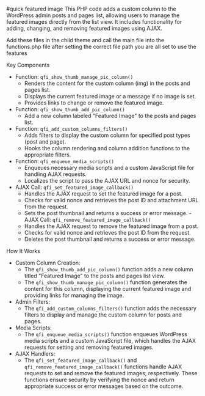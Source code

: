 #quick featured image
This PHP code adds a custom column to the WordPress admin posts and pages list, allowing users to manage the featured images directly from the list view. It includes functionality for adding, changing, and removing featured images using AJAX.

Add these files in the child theme and call the main file into the functions.php file after setting the correct file path you are all set to use the features

Key Components
- Function: <code>qfi_show_thumb_manage_pic_column()</code>
  - Renders the content for the custom column (img) in the posts and pages list.
  - Displays the current featured image or a message if no image is set.
  - Provides links to change or remove the featured image.
- Function: <code>qfi_show_thumb_add_pic_column()</code>
  - Add a new column labeled "Featured Image" to the posts and pages list.
- Function: <code>qfi_add_custom_columns_filters()</code>
  - Adds filters to display the custom column for specified post types (post and page).
  - Hooks the column rendering and column addition functions to the appropriate filters.
- Function: <code>qfi_enqueue_media_scripts()</code>
  - Enqueues necessary media scripts and a custom JavaScript file for handling AJAX requests.
  - Localizes the script to pass the AJAX URL and nonce for security.
- AJAX Call: <code>qfi_set_featured_image_callback()</code>
  - Handles the AJAX request to set the featured image for a post.
  - Checks for valid nonce and retrieves the post ID and attachment URL from the request.
  - Sets the post thumbnail and returns a success or error message.
-AJAX Call: <code>qfi_remove_featured_image_callback()</code>
  - Handles the AJAX request to remove the featured image from a post.
  - Checks for valid nonce and retrieves the post ID from the request.
  - Deletes the post thumbnail and returns a success or error message.

How It Works
- Custom Column Creation:
  - The <code>qfi_show_thumb_add_pic_column()</code> function adds a new column titled "Featured Image" to the posts and pages list view.
  - The <code>qfi_show_thumb_manage_pic_column()</code> function generates the content for this column, displaying the current featured image and providing links for managing the image.
- Admin Filters:
  - The <code>qfi_add_custom_columns_filters()</code> function adds the necessary filters to display and manage the custom column for posts and pages.
- Media Scripts:
  - The <code>qfi_enqueue_media_scripts()</code> function enqueues WordPress media scripts and a custom JavaScript file, which handles the AJAX requests for setting and removing featured images.
- AJAX Handlers:
  - The <code>qfi_set_featured_image_callback()</code> and <code>qfi_remove_featured_image_callback()</code> functions handle AJAX requests to set and remove the featured images, respectively. These functions ensure security by verifying the nonce and return appropriate success or error messages based on the outcome.
